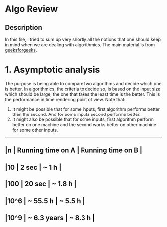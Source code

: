 # Algo Review
## Description
In this file, I tried to sum up very shortly all the notions that one should keep in mind when we are dealing with algorithmics. The main material is from [geeksforgeeks](https://www.geeksforgeeks.org).

# 1. Asymptotic analysis
The purpose is being able to compare two algorithms and decide which one is better. In algorithmics, the criteria to decide so, is based on the input size which should be large, the one that takes the least time is the better. This is the performance in time rendering point of view. Note that:
  1. It might be possible that for some inputs, first algorithm performs better than the second. And for some inputs second performs better.
  2. It might also be possible that for some inputs, first algorithm perform better on one machine and the second works better on other machine for some other inputs.

------------------------------------------------
|n      | Running time on A | Running time on B |
-------------------------------------------------
|10     | 2 sec             | ~ 1 h             |
-------------------------------------------------
|100    | 20 sec            | ~ 1.8 h           |
-------------------------------------------------
|10^6   | ~ 55.5 h          | ~ 5.5 h           |
-------------------------------------------------
|10^9   | ~ 6.3 years       | ~ 8.3 h           |
-------------------------------------------------
